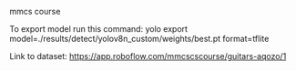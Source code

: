mmcs course

To export model run this command:
yolo export model=./results/detect/yolov8n_custom/weights/best.pt format=tflite

Link to dataset:
https://app.roboflow.com/mmcscscourse/guitars-aqozo/1
